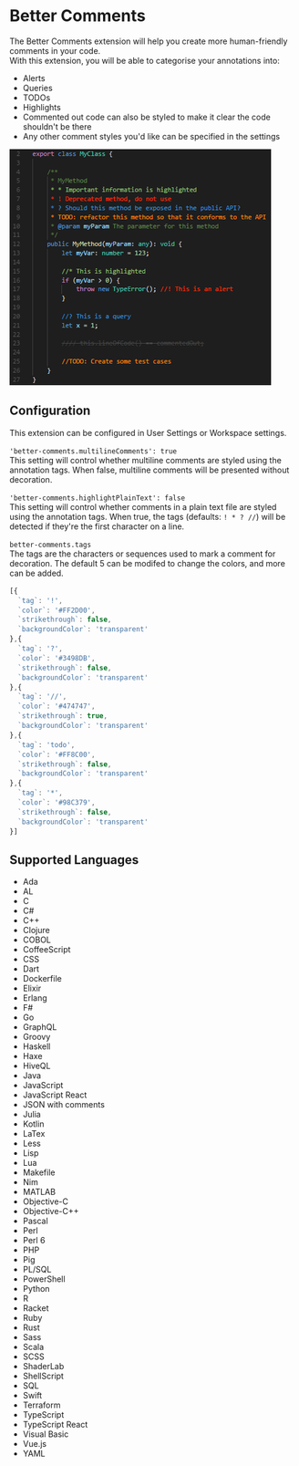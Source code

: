 # Better Comments

The Better Comments extension will help you create more human-friendly comments in your code.  
With this extension, you will be able to categorise your annotations into:
* Alerts
* Queries
* TODOs
* Highlights
* Commented out code can also be styled to make it clear the code shouldn't be there
* Any other comment styles you'd like can be specified in the settings

![Annotated code](images/better-comments.PNG)

## Configuration

This extension can be configured in User Settings or Workspace settings.


`'better-comments.multilineComments': true`  
 This setting will control whether multiline comments are styled using the annotation tags.
 When false, multiline comments will be presented without decoration.

`'better-comments.highlightPlainText': false`  
This setting will control whether comments in a plain text file are styled using the annotation tags.
When true, the tags (defaults: `! * ? //`) will be detected if they're the first character on a line.

`better-comments.tags`  
The tags are the characters or sequences used to mark a comment for decoration.
The default 5 can be modifed to change the colors, and more can be added.
```javascript
[{
  `tag`: '!',
  `color`: '#FF2D00',
  `strikethrough`: false,
  `backgroundColor`: 'transparent'
},{
  `tag`: '?',
  `color`: '#3498DB',
  `strikethrough`: false,
  `backgroundColor`: 'transparent'
},{
  `tag`: '//',
  `color`: '#474747',
  `strikethrough`: true,
  `backgroundColor`: 'transparent'
},{
  `tag`: 'todo',
  `color`: '#FF8C00',
  `strikethrough`: false,
  `backgroundColor`: 'transparent'
},{
  `tag`: '*',
  `color`: '#98C379',
  `strikethrough`: false,
  `backgroundColor`: 'transparent'
}]
```

## Supported Languages

* Ada
* AL
* C
* C#
* C++
* Clojure
* COBOL
* CoffeeScript
* CSS
* Dart
* Dockerfile
* Elixir
* Erlang
* F#
* Go
* GraphQL
* Groovy
* Haskell
* Haxe
* HiveQL
* Java
* JavaScript
* JavaScript React
* JSON with comments
* Julia
* Kotlin
* LaTex
* Less
* Lisp
* Lua
* Makefile
* Nim
* MATLAB
* Objective-C
* Objective-C++
* Pascal
* Perl
* Perl 6
* PHP
* Pig
* PL/SQL
* PowerShell
* Python
* R
* Racket
* Ruby
* Rust
* Sass
* Scala
* SCSS
* ShaderLab
* ShellScript
* SQL
* Swift
* Terraform
* TypeScript
* TypeScript React
* Visual Basic
* Vue.js
* YAML
